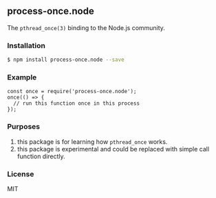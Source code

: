 process-once.node
-----------------------------

The `pthread_once(3)` binding to the Node.js community.

### Installation

```sh
$ npm install process-once.node --save
```

### Example

```es6
const once = require('process-once.node');
once(() => {
  // run this function once in this process
});
```

### Purposes

1. this package is for learning how `pthread_once` works.
2. this package is experimental and could be replaced with simple 
   call function directly.

### License

MIT
